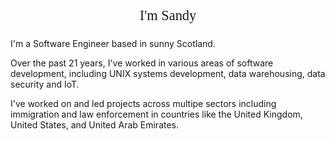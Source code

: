 #

<link rel="preconnect" href="https://fonts.googleapis.com">
<link rel="preconnect" href="https://fonts.gstatic.com" crossorigin>
<link href="https://fonts.googleapis.com/css2?family=Sixtyfour&display=swap" rel="stylesheet">


<p style="text-align: center; font-size: +160%; font-family: Sixtyfour">I'm Sandy</p>


I'm a Software Engineer based in sunny Scotland.

Over the past 21 years, I've worked in various areas of software development,
including UNIX systems development, data warehousing, data security and IoT.

I've worked on and led projects across multipe sectors including immigration
and law enforcement in countries like the United Kingdom, United States, and
United Arab Emirates.


